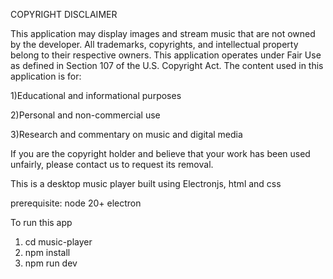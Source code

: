 COPYRIGHT DISCLAIMER

This application may display images and stream music that are not owned by the developer. All trademarks, copyrights, and intellectual property belong to their respective owners.
This application operates under Fair Use as defined in Section 107 of the U.S. Copyright Act. The content used in this application is for:

1)Educational and informational purposes

2)Personal and non-commercial use

3)Research and commentary on music and digital media

If you are the copyright holder and believe that your work has been used unfairly, please contact us to request its removal.

This is a desktop music player built using Electronjs, html and css

prerequisite:
node 20+
electron 

To run this app
1) cd music-player
2) npm install
3) npm run dev


